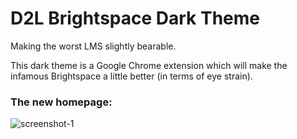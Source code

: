 # D2L Brightspace Dark Theme
Making the worst LMS slightly bearable.

This dark theme is a Google Chrome extension which will make the infamous Brightspace a little better (in terms of eye strain).

### The new homepage:
![screenshot-1](https://user-images.githubusercontent.com/84334654/192907399-c59092da-ff22-4e75-a433-79145458337d.png)

